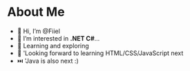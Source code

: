 # About Me
- 👋 Hi, I’m @Fiiel
- 👀 I’m interested in **.NET C#**...
- 🌱 Learning and exploring
- 🔖 'Looking forward to learning HTML/CSS/JavaScript next
- ⏭️ 'Java is also next :)

<!---
Fiiel/Fiiel is a ✨ special ✨ repository because its `README.md` (this file) appears on your GitHub profile.
You can click the Preview link to take a look at your changes.
--->
